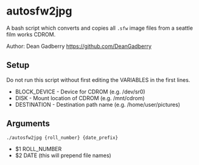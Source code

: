 # autosfw2jpg

A bash script which converts and copies all `.sfw` image files from a seattle film works CDROM.

Author: Dean Gadberry https://github.com/DeanGadberry

## Setup

Do not run this script without first editing the VARIABLES in the first lines. 

* BLOCK_DEVICE - Device for CDROM (e.g. /dev/sr0)
* DISK - Mount location of CDROM (e.g. /mnt/cdrom)
* DESTINATION - Destination path name (e.g. /home/user/pictures)

## Arguments

```bash
./autosfw2jpg {roll_number} {date_prefix}
```

+ $1 ROLL_NUMBER 
+ $2 DATE (this will prepend file names)
